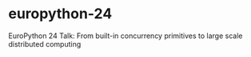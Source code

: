 # europython-24
EuroPython 24 Talk: From built-in concurrency primitives to large scale distributed computing
